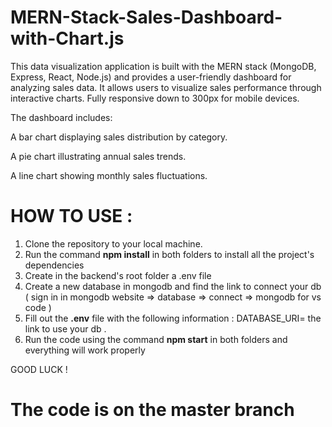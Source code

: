 # MERN-Stack-Sales-Dashboard-with-Chart.js
This data visualization application is built with the MERN stack (MongoDB, Express, React, Node.js) and provides a user-friendly dashboard for analyzing sales data. It allows users to visualize sales performance through interactive charts. Fully responsive down to 300px for mobile devices.

The dashboard includes:

A bar chart displaying sales distribution by category.

A pie chart illustrating annual sales trends.

A line chart showing monthly sales fluctuations.

# HOW TO USE :
1. Clone the repository to your local machine.
2. Run the command **npm install** in both folders to install all the project's dependencies
3. Create in the backend's root folder a .env file
4. Create a new database in mongodb and find the link to connect your db ( sign in in mongodb website => database => connect => mongodb for vs code )
5. Fill out the **.env** file with the following information : DATABASE_URI= the link to use your db .
6. Run the code using the command **npm start** in both folders and everything will work properly 
 
GOOD LUCK !

# The code is on the master branch
